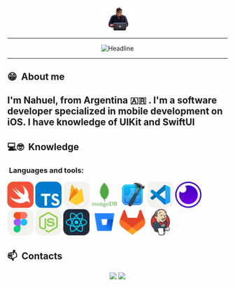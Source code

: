 <div>
    <div style="text-align: center;">
        <img src="https://github.com/nahuelpaez86/nahuelpaez86/blob/master/dev-no-background.png" alt="GitHub Octocat Drinking a Cup of Coffee" style="max-width: 20%; height: auto;">
    </div>
    <hr>
    <div align=center>
        <img src="https://readme-typing-svg.herokuapp.com? font=Menlo+Regular+&pause=1000&size=28&color=F7F7F7&random=false&center=true&width=435&lines=Hi!+I%C2%B4m+Nahuel+%F0%9F%91%8B%F0%9F%8F%BB;I%C2%B4m+an+IOS+Developer;Welcome+to+my+repository!" alt="Headline" style="max-width: 100%;">
    </div>
     <hr>
    
 ## 😁 &nbsp;About me
 <div align=left>
     <h2>
         I'm Nahuel, from Argentina 🇦🇷 . I'm a software developer specialized in mobile development on iOS. I have knowledge of UIKit and SwiftUI
     </h2>
 </div>   

 ## 💻🤓 &nbsp;Knowledge
 ### &nbsp;Languages and tools:
 <div align=left>
     <img src="https://github.com/tandpfun/skill-icons/blob/main/icons/Swift.svg" width=60>
     <img src="https://github.com/tandpfun/skill-icons/blob/main/icons/TypeScript.svg" width=60>
     <img src="https://github.com/tandpfun/skill-icons/blob/main/icons/Firebase-Light.svg" width=60>
     <img src="https://github.com/devicons/devicon/blob/master/icons/mongodb/mongodb-plain-wordmark.svg" width=60>
     <img src="https://github.com/devicons/devicon/blob/master/icons/xcode/xcode-original.svg" width=60>
     <img src="https://github.com/tandpfun/skill-icons/blob/main/icons/VSCode-Light.svg" width=60>
     <img src="https://github.com/devicons/devicon/blob/master/icons/insomnia/insomnia-original.svg" width=60>
     <img src="https://github.com/tandpfun/skill-icons/blob/main/icons/Figma-Light.svg" width=60>
     <img src="https://github.com/tandpfun/skill-icons/blob/main/icons/NodeJS-Light.svg" width=60>
     <img src="https://github.com/tandpfun/skill-icons/blob/main/icons/React-Dark.svg" width=60>
     <img src="https://github.com/devicons/devicon/blob/master/icons/bitbucket/bitbucket-original.svg" width=60>
     <img src="https://github.com/devicons/devicon/blob/master/icons/gitlab/gitlab-original.svg" width=60>
     <img src="https://github.com/devicons/devicon/blob/master/icons/jenkins/jenkins-original.svg" width=60>
 </div>

  ## 📫 &nbsp;Contacts
 <div align=center>
      <a href="mailto:nahuelpaez86@gmail.com?subject=[GitHub]%20🔥%20profile%20contact&body=Hello"><img src="https://img.shields.io/badge/e‑mail-D14836.svg?style=for-the-badge&logo=GMail&logoColor=white"/></a>
     <a href="https://www.linkedin.com/in/nahuelpaez97/"><img src="https://img.shields.io/badge/linkedin-0077B5.svg?style=for-the-badge&logo=linkedin&logoColor=white"/></a>
 </div>
</div>
